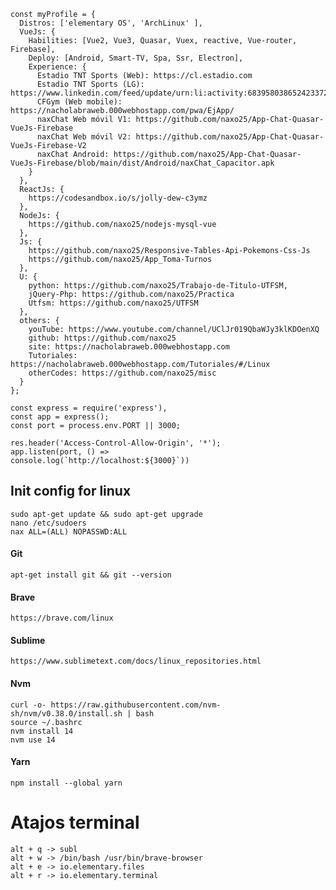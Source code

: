     const myProfile = {
      Distros: ['elementary OS', 'ArchLinux' ],
      VueJs: { 
        Habilities: [Vue2, Vue3, Quasar, Vuex, reactive, Vue-router, Firebase],
        Deploy: [Android, Smart-TV, Spa, Ssr, Electron],
        Experience: {
          Estadio TNT Sports (Web): https://cl.estadio.com
          Estadio TNT Sports (LG): https://www.linkedin.com/feed/update/urn:li:activity:6839580386524233728
          CFGym (Web mobile): https://nacholabraweb.000webhostapp.com/pwa/EjApp/
          naxChat Web móvil V1: https://github.com/naxo25/App-Chat-Quasar-VueJs-Firebase
          naxChat Web móvil V2: https://github.com/naxo25/App-Chat-Quasar-VueJs-Firebase-V2
          naxChat Android: https://github.com/naxo25/App-Chat-Quasar-VueJs-Firebase/blob/main/dist/Android/naxChat_Capacitor.apk
        }
      },
      ReactJs: {
        https://codesandbox.io/s/jolly-dew-c3ymz
      },
      NodeJs: {
        https://github.com/naxo25/nodejs-mysql-vue
      },
      Js: { 
        https://github.com/naxo25/Responsive-Tables-Api-Pokemons-Css-Js
        https://github.com/naxo25/App_Toma-Turnos
      },
      U: {
        python: https://github.com/naxo25/Trabajo-de-Titulo-UTFSM,
        jQuery-Php: https://github.com/naxo25/Practica
        Utfsm: https://github.com/naxo25/UTFSM
      },
      others: {
        youTube: https://www.youtube.com/channel/UClJr019QbaWJy3klKDOenXQ
        github: https://github.com/naxo25
        site: https://nacholabraweb.000webhostapp.com
        Tutoriales: https://nacholabraweb.000webhostapp.com/Tutoriales/#/Linux
        otherCodes: https://github.com/naxo25/misc
      }
    };

    const express = require('express'),
    const app = express();
    const port = process.env.PORT || 3000;

    res.header('Access-Control-Allow-Origin', '*');
    app.listen(port, () =>
    console.log(`http://localhost:${3000}`))


## Init config for linux

    sudo apt-get update && sudo apt-get upgrade
    nano /etc/sudoers
    nax ALL=(ALL) NOPASSWD:ALL

#### Git
    apt-get install git && git --version

#### Brave
    https://brave.com/linux

#### Sublime
    https://www.sublimetext.com/docs/linux_repositories.html

#### Nvm 
    curl -o- https://raw.githubusercontent.com/nvm-sh/nvm/v0.38.0/install.sh | bash
    source ~/.bashrc 
    nvm install 14
    nvm use 14

#### Yarn
    npm install --global yarn
    
# Atajos terminal
    alt + q -> subl
    alt + w -> /bin/bash /usr/bin/brave-browser
    alt + e -> io.elementary.files
    alt + r -> io.elementary.terminal
